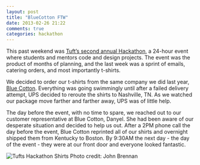 ```yaml
---
layout: post
title: "BlueCotton FTW"
date: 2013-02-26 21:22
comments: true
categories: hackathon
---
```


This past weekend was [Tuft’s second annual Hackathon](http://www.tuftshackathon.com), a 24-hour event where students and mentors code and design projects. The event was the product of months of planning, and the last week was a sprint of emails, catering orders, and most importantly t-shirts.

We decided to order our t-shirts from the same company we did last year, [Blue Cotton](http://bluecotton.com). Everything was going swimmingly until after a failed delivery attempt, UPS decided to reroute the shirts to Nashville, TN. As we watched our package move farther and farther away, UPS was of little help.

The day before the event, with no time to spare, we reached out to our customer representative at Blue Cotton, Danyel. She had been aware of our desperate situation and decided to help us out. After a 2PM phone call the day before the event, Blue Cotton reprinted all of our shirts and overnight shipped them from Kentucky to Boston. By 9:30AM the next day - the day of the event - they were at our front door and everyone looked fantastic.

![Tufts Hackathon Shirts](/images/hackathon_shirts.png)
Photo credit: John Brennan
